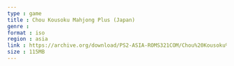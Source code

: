 ```yaml
---
type : game
title : Chou Kousoku Mahjong Plus (Japan)
genre : 
format : iso
region : asia
link : https://archive.org/download/PS2-ASIA-ROMS321COM/Chou%20Kousoku%20Mahjong%20Plus%20%28Japan%29.7z
size : 115MB
---
```

